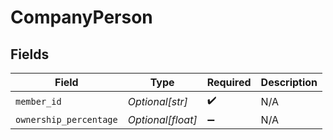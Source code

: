 # CompanyPerson


## Fields

| Field                  | Type                   | Required               | Description            |
| ---------------------- | ---------------------- | ---------------------- | ---------------------- |
| `member_id`            | *Optional[str]*        | :heavy_check_mark:     | N/A                    |
| `ownership_percentage` | *Optional[float]*      | :heavy_minus_sign:     | N/A                    |